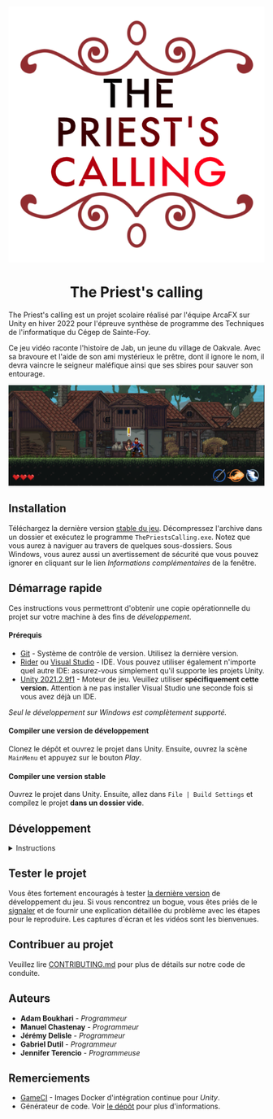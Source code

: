 <div align="center">

![The Priest's calling](.docs/logo.png)

# The Priest's calling

</div>

The Priest's calling est un projet scolaire réalisé par l'équipe ArcaFX sur Unity en hiver 2022 pour l'épreuve
synthèse de programme des Techniques de l'informatique du Cégep de Sainte-Foy.

Ce jeu vidéo raconte l'histoire
de Jab, un jeune du village de Oakvale. Avec sa bravoure et l'aide de son ami mystérieux le prêtre, dont il ignore le nom, 
il devra vaincre le seigneur maléfique ainsi que ses sbires pour sauver son entourage.

<div align="center">

![Aperçu du Projet Synthèse](.docs/Banner.png)

</div>

## Installation

Téléchargez la dernière version [stable du jeu][Stable Download]. Décompressez l'archive dans un dossier et exécutez
le programme `ThePriestsCalling.exe`. Notez que vous aurez à naviguer au travers de quelques sous-dossiers. Sous Windows,
vous aurez aussi un avertissement de sécurité que vous pouvez ignorer en cliquant sur le lien *Informations 
complémentaires* de la fenêtre.

## Démarrage rapide

Ces instructions vous permettront d'obtenir une copie opérationnelle du projet sur votre machine à des fins de 
*développement*.

#### Prérequis

* [Git] - Système de contrôle de version. Utilisez la dernière version.
* [Rider] ou [Visual Studio] - IDE. Vous pouvez utiliser également n'importe quel autre IDE: assurez-vous simplement 
  qu'il supporte les projets Unity.
* [Unity 2021.2.9f1] - Moteur de jeu. Veuillez utiliser **spécifiquement cette version.** Attention à ne pas installer
  Visual Studio une seconde fois si vous avez déjà un IDE.

*Seul le développement sur Windows est complètement supporté.*

#### Compiler une version de développement

Clonez le dépôt et ouvrez le projet dans Unity. Ensuite, ouvrez la scène `MainMenu` et appuyez sur le bouton *Play*.

#### Compiler une version stable

Ouvrez le projet dans Unity. Ensuite, allez dans `File | Build Settings` et compilez le projet **dans un dossier vide**.

## Développement
<details>
<summary>Instructions</summary>

Ces instructions visent à documenter comment contribuer au développement de certaines parties du projet. Les décisions
architecturales importantes seront aussi décrites ici.

### Fichiers auto-générés

Ce projet contient une bonne quantité de code généré automatiquement. Par exemple, la classe `Tags` est générée 
automatiquement à partir des *Tags* du projet Unity. Cependant, la génération en elle-même n'est pas automatique et
doit être lancée manuellement. Pour ce faire, accédez au menu `Tools | Harmony | Code Generator`. Une fenêtre devrait
s'ouvrir où vous pourrez générer le code lorsque nécessaire. 

Il est à noter que ce code est envoyé sur le dépôt. Soyez donc prudents lors des fusions entre les différentes branches
et préférez regénéner le code en cas de doutes.

<div align="center">

  ![Générateur code Code](.docs/CodeGeneratorWindow.png)

</div>

Le générateur de code en lui-même est un exécutable externe et fait partie du *package* `Harmony`. Pour plus 
d'informations sur ce qu'il fait, consultez le [dépôt officiel][Harmony Code Generator].

### New Input System

Afin de simplifier la gestion des entrées, le [New Input System] est utilisé au lieu de celui intégré au moteur. Le 
fichier de configuration des entrées se trouve dans `Assets/Settings/InputActions`. Pour plus d'informations sur le 
nouveau *Input System*, consultez son [manuel d'utilisation][New Input System].

Il est à noter que ce fichier génère lui aussi du code C# (voir la classe `InputActions`) et que ce dernier est lui 
aussi inclus dans le dépôt. Soyez donc prudent lors des fusions.

<div align="center">

  ![New Input System](.docs/NewInputSystem.png)

</div>

## Intégration Continue

Ce projet utilise [GitLab CI] pour effectuer de l'intégration continue avec les images *Docker* fournies par [GameCI].
Pour fonctionner, ces images ont besoin d'une license *Unity* valide. Cette license doit être ajouté dans la
variable d'environnement `UNITY_LICENSE` pour le projet. 

Voici comment récupérer ce fichier de license. Premièrement, dans une machine avec *Docker*, exécutez la commande 
suivant. Remplacez le contenu des variables `UNITY_USERNAME` et `UNITY_PASSWORD` par les informations de connexion
pour le compte à utiliser.

```shell
docker run -it --rm \
-e "UNITY_USERNAME=username@example.com" \
-e "UNITY_PASSWORD=example_password" \
-e "TEST_PLATFORM=linux" \
unityci/editor:2021.2.9f1-base-0.16.1 \
bash
```

Une fois dans le *Docker*, exécutez cette commande :

```shell
xvfb-run --auto-servernum --server-args='-screen 0 640x480x24' \
unity-editor \
-logFile /dev/stdout \
-batchmode \
-nographics \
-username "$UNITY_USERNAME" -password "$UNITY_PASSWORD"
```

Dans la sortie du programme, au bout d'un certain temps, vous devriez trouver quelque chose qui ressemble à ceci :

```text
LICENSE SYSTEM [2017723 8:6:38] Posting <?xml version="1.0" encoding="UTF-8"?><root><SystemInfo><IsoCode>en</IsoCode><UserName>[...]
```

Copiez la partie *XML* dans un fichier nommé `unity3d.alf`. Utilisez ce fichier pour effectuer l'activation manuelle
sur le site de Unity (voir `https://license.unity3d.com/manual`). En retour, vous obtiendrez un fichier 
`Unity_v2021.x.ulf` dont le contenu doit être mis dans la variable `UNITY_LICENSE` du projet.

</details>

## Tester le projet

Vous êtes fortement encouragés à tester [la dernière version][Develop Download] de développement du jeu. Si vous 
rencontrez un bogue, vous êtes priés de le [signaler][Submit Bug] et de fournir une explication détaillée du problème 
avec les étapes pour le reproduire. Les captures d'écran et les vidéos sont les bienvenues.

## Contribuer au projet

Veuillez lire [CONTRIBUTING.md](CONTRIBUTING.md) pour plus de détails sur notre code de conduite.

## Auteurs

* **Adam Boukhari** - *Programmeur*
* **Manuel Chastenay** - *Programmeur*
* **Jérémy Delisle** - *Programmeur*
* **Gabriel Dutil** - *Programmeur*
* **Jennifer Terencio** - *Programmeuse*

## Remerciements

* [GameCI] - Images Docker d'intégration continue pour *Unity*.
* Générateur de code. Voir [le dépôt][Harmony Code Generator] pour plus d'informations.

[//]: # (Hyperliens)
[Git]: https://git-scm.com/downloads
[Rider]: https://www.jetbrains.com/rider/
[Visual Studio]: https://www.visualstudio.com/fr/
[Unity 2021.2.9f1]: https://unity3d.com/fr/get-unity/download/
[Harmony Code Generator]: https://gitlab.com/harmony-unity/code-generator
[New Input System]: https://docs.unity3d.com/Packages/com.unity.inputsystem@1.0/manual/index.html
[GitLab CI]: https://docs.gitlab.com/ee/ci/
[GameCI]: https://game.ci/
[Submit Bug]: https://gitlab.com/a8391/the-priest-s-calling/issues/new?issuable_template=Bug
[Stable Download]: https://gitlab.com/a8391/the-priest-s-calling/-/jobs/artifacts/main/download?job=build
[Develop Download]: https://gitlab.com/a8391/the-priest-s-calling/-/jobs/artifacts/develop/download?job=build
